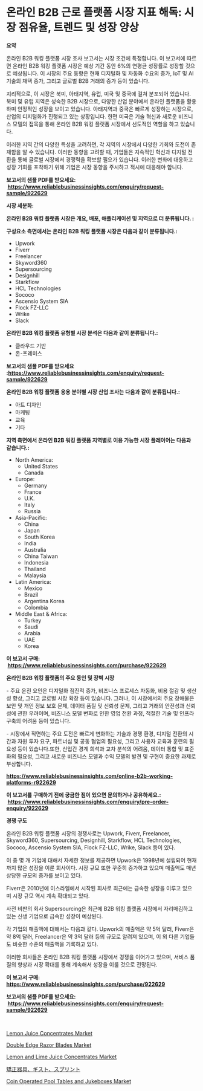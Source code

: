 <p><h1>온라인 B2B 근로 플랫폼 시장 지표 해독: 시장 점유율, 트렌드 및 성장 양상</h1></p><p><strong>요약</strong></p>
<p><p>온라인 B2B 워킹 플랫폼 시장 조사 보고서는 시장 조건에 특정합니다. 이 보고서에 따르면 온라인 B2B 워킹 플랫폼 시장은 예상 기간 동안 6%의 연평균 성장률로 성장할 것으로 예상됩니다. 이 시장의 주요 동향은 현재 디지털화 및 자동화 수요의 증가, IoT 및 AI 기술의 채택 증가, 그리고 글로벌 B2B 거래의 증가 등이 있습니다.</p><p>지리적으로, 이 시장은 북미, 아태지역, 유럽, 미국 및 중국에 걸쳐 분포되어 있습니다. 북미 및 유럽 지역은 성숙한 B2B 시장으로, 다양한 산업 분야에서 온라인 플랫폼을 활용하며 안정적인 성장을 보이고 있습니다. 아태지역과 중국은 빠르게 성장하는 시장으로, 산업의 디지털화가 진행되고 있는 상황입니다. 한편 미국은 기술 혁신과 새로운 비즈니스 모델의 접목을 통해 온라인 B2B 워킹 플랫폼 시장에서 선도적인 역할을 하고 있습니다.</p><p>이러한 지역 간의 다양한 특성을 고려하면, 각 지역의 시장에서 다양한 기회와 도전이 존재함을 알 수 있습니다. 이러한 동향을 고려할 때, 기업들은 지속적인 혁신과 디지털 전환을 통해 글로벌 시장에서 경쟁력을 확보할 필요가 있습니다. 이러한 변화에 대응하고 성장 기회를 포착하기 위해 기업은 시장 동향을 주시하고 적시에 대응해야 합니다.</p></p>
<p><strong>보고서의 샘플 PDF를 받으세요: &nbsp;<a href="https://www.reliablebusinessinsights.com/enquiry/request-sample/922629">https://www.reliablebusinessinsights.com/enquiry/request-sample/922629</a></strong></p>
<p><strong>시장 세분화:</strong></p>
<p><strong> 온라인 B2B 워킹 플랫폼 시장은 개요, 배포, 애플리케이션 및 지역으로 더 분류됩니다. :</strong></p>
<p><strong>구성요소 측면에서는 온라인 B2B 워킹 플랫폼 시장은 다음과 같이 분류됩니다.:</strong></p>
<p><ul><li>Upwork</li><li>Fiverr</li><li>Freelancer</li><li>Skyword360</li><li>Supersourcing</li><li>Designhill</li><li>Starkflow</li><li>HCL Technologies</li><li>Sococo</li><li>Ascensio System SIA</li><li>Flock FZ-LLC</li><li>Wrike</li><li>Slack</li></ul></p>
<p><strong> 온라인 B2B 워킹 플랫폼 유형별 시장 분석은 다음과 같이 분류됩니다.:</strong></p>
<p><ul><li>클라우드 기반</li><li>온-프레미스</li></ul></p>
<p><strong>보고서의 샘플 PDF를 받으세요 :<a href="https://www.reliablebusinessinsights.com/enquiry/request-sample/922629">https://www.reliablebusinessinsights.com/enquiry/request-sample/922629</a></strong></p>
<p><strong> 온라인 B2B 워킹 플랫폼 응용 분야별 시장 산업 조사는 다음과 같이 분류됩니다.:</strong></p>
<p><ul><li>아트 디자인</li><li>마케팅</li><li>교육</li><li>기타</li></ul></p>
<p><strong>지역 측면에서 온라인 B2B 워킹 플랫폼 지역별로 이용 가능한 시장 플레이어는 다음과 같습니다.:</strong></p>
<p><ul>
    <li>
        North America:
        <ul>
            <li>United States</li>
            <li>Canada</li>
        </ul>
    </li>
    <li>
        Europe:
        <ul>
            <li>Germany</li>
            <li>France</li>
            <li>U.K.</li>
            <li>Italy</li>
            <li>Russia</li>
        </ul>
    </li>
    <li>
        Asia-Pacific:
        <ul>
            <li>China</li>
            <li>Japan</li>
            <li>South Korea</li>
            <li>India</li>
            <li>Australia</li>
            <li>China Taiwan</li>
            <li>Indonesia</li>
            <li>Thailand</li>
            <li>Malaysia</li>
        </ul>
    </li>
    <li>
        Latin America:
        <ul>
            <li>Mexico</li>
            <li>Brazil</li>
            <li>Argentina Korea</li>
            <li>Colombia</li>
        </ul>
    </li>
    <li>
        Middle East & Africa:
        <ul>
            <li>Turkey</li>
            <li>Saudi</li>
            <li>Arabia</li>
            <li>UAE</li>
            <li>Korea</li>
        </ul>
    </li>
    </ul></p>
<p><strong>이 보고서 구매: &nbsp;<a href="https://www.reliablebusinessinsights.com/purchase/922629">https://www.reliablebusinessinsights.com/purchase/922629</a></strong></p>
<p><strong>온라인 B2B 워킹 플랫폼의 주요 동인 및 장벽 시장</strong></p>
<p><p>- 주요 운전 요인은 디지털화 점진적 증가, 비즈니스 프로세스 자동화, 비용 절감 및 생산성 향상, 그리고 글로벌 시장 확장 등이 있습니다. 그러나, 이 시장에서의 주요 장애물은 보안 및 개인 정보 보호 문제, 데이터 품질 및 신뢰성 문제, 그리고 거래의 안전성과 신뢰성에 관한 우려이며, 비즈니스 모델 변화로 인한 영업 전환 과정, 적절한 기술 및 인프라 구축의 어려움 등이 있습니다.</p><p>- 시장에서 직면하는 주요 도전은 빠르게 변화하는 기술과 경쟁 환경, 디지털 전환의 시간과 자원 투자 요구, 파트너십 및 공동 협업의 필요성, 그리고 사용자 교육과 훈련의 필요성 등이 있습니다.또한, 산업간 경계 희석과 교차 분석의 어려움, 데이터 통합 및 표준화의 필요성, 그리고 새로운 비즈니스 모델과 수익 모델의 발견 및 구현이 중요한 과제로 부상합니다.</p></p>
<p><strong><a href="https://www.reliablebusinessinsights.com/online-b2b-working-platforms-r922629">https://www.reliablebusinessinsights.com/online-b2b-working-platforms-r922629</a></strong></p>
<p><strong>이 보고서를 구매하기 전에 궁금한 점이 있으면 문의하거나 공유하세요.: &nbsp;<a href="https://www.reliablebusinessinsights.com/enquiry/pre-order-enquiry/922629">https://www.reliablebusinessinsights.com/enquiry/pre-order-enquiry/922629</a></strong></p>
<p><strong>경쟁 구도</strong></p>
<p><p>온라인 B2B 워킹 플랫폼 시장의 경쟁사로는 Upwork, Fiverr, Freelancer, Skyword360, Supersourcing, Designhill, Starkflow, HCL Technologies, Sococo, Ascensio System SIA, Flock FZ-LLC, Wrike, Slack 등이 있다. </p><p>이 중 몇 개 기업에 대해서 자세한 정보를 제공하면 Upwork은 1998년에 설립되어 현재까지 많은 성장을 이룬 회사이다. 시장 규모 또한 꾸준히 증가하고 있으며 매출액도 매년 상당한 규모의 증가를 보이고 있다. </p><p>Fiverr은 2010년에 이스라엘에서 시작된 회사로 최근에는 급속한 성장을 이루고 있으며 시장 규모 역시 계속 확대되고 있다. </p><p>사전 비판의 회사 Supersourcing은 최근에 B2B 워킹 플랫폼 시장에서 자리매김하고 있는 신생 기업으로 급속한 성장이 예상된다. </p><p>각 기업의 매출액에 대해서는 다음과 같다. Upwork의 매출액은 약 5억 달러, Fiverr은 약 8억 달러, Freelancer은 약 3억 달러 등의 규모로 알려져 있으며, 이 외 다른 기업들도 비슷한 수준의 매출액을 기록하고 있다. </p><p>이러한 회사들은 온라인 B2B 워킹 플랫폼 시장에서 경쟁을 이어가고 있으며, 서비스 품질의 향상과 시장 확대를 통해 계속해서 성장을 이룰 것으로 전망된다.</p></p>
<p><strong>이 보고서 구매: &nbsp; <a href="https://www.reliablebusinessinsights.com/purchase/922629">https://www.reliablebusinessinsights.com/purchase/922629</a></strong></p>
<p><strong>보고서의 샘플 PDF를 받으세요: &nbsp;<a href="https://www.reliablebusinessinsights.com/enquiry/request-sample/922629">https://www.reliablebusinessinsights.com/enquiry/request-sample/922629</a></strong><strong></strong></p>
<p>&nbsp;</p>
<p><p><a href="https://github.com/luckyshygirl/Market-Research-Report-List-4/blob/main/lemon-juice-concentrates-market.md">Lemon Juice Concentrates Market</a></p><p><a href="https://www.linkedin.com/pulse/decoding-double-edge-razor-blades-market-metrics-share-trends-j4z0f?trackingId=2TPnYuO1kQaiCj8xOiqKXg%3D%3D">Double Edge Razor Blades Market</a></p><p><a href="https://github.com/markusgodoy/Market-Research-Report-List-3/blob/main/lemon-and-lime-juice-concentrates-market.md">Lemon and Lime Juice Concentrates Market</a></p><p><a href="https://github.com/mohamedbakry57/Market-Research-Report-List-4/blob/main/230368588169.md">矯正器具、ギスト、スプリント</a></p><p><a href="https://issuu.com/reportprime-2/docs/coin-operated-pool-tables-and-jukeboxes-market-siz">Coin Operated Pool Tables and Jukeboxes Market</a></p></p>